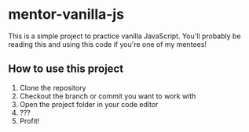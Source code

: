 # mentor-vanilla-js
 
This is a simple project to practice vanilla JavaScript. You'll probably be reading this and using this code if you're one of my mentees! 

## How to use this project

1. Clone the repository
2. Checkout the branch or commit you want to work with
3. Open the project folder in your code editor
4. ???
5. Profit!